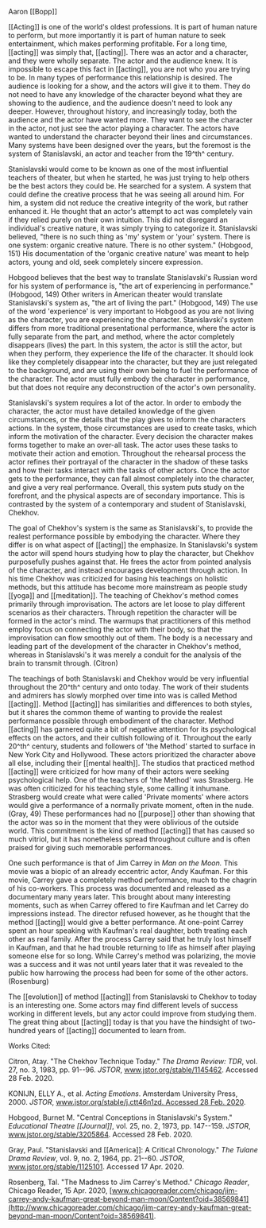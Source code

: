 Aaron [[Bopp]]

[[Acting]] is one of the world's oldest professions. It is part of human nature to perform, but more importantly it is part of human nature to seek entertainment, which makes performing profitable. For a long time, [[acting]] was simply that, [[acting]]. There was an actor and a character, and they were wholly separate. The actor and the audience knew. It is impossible to escape this fact in [[acting]], you are not who you are trying to be. In many types of performance this relationship is desired. The audience is looking for a show, and the actors will give it to them. They do not need to have any knowledge of the character beyond what they are showing to the audience, and the audience doesn't need to look any deeper. However, throughout history, and increasingly today, both the audience and the actor have wanted more. They want to see the character in the actor, not just see the actor playing a character. The actors have wanted to understand the character beyond their lines and circumstances. Many systems have been designed over the years, but the foremost is the system of Stanislavski, an actor and teacher from the 19^th^ century.

Stanislavski would come to be known as one of the most influential teachers of theater, but when he started, he was just trying to help others be the best actors they could be. He searched for a system. A system that could define the creative process that he was seeing all around him. For him, a system did not reduce the creative integrity of the work, but rather enhanced it. He thought that an actor's attempt to act was completely vain if they relied purely on their own intuition. This did not disregard an individual's creative nature, it was simply trying to categorize it. Stanislavski believed, "there is no such thing as 'my' system or 'your' system. There is one system: organic creative nature. There is no other system." (Hobgood, 151) His documentation of the 'organic creative nature' was meant to help actors, young and old, seek completely sincere expression.

Hobgood believes that the best way to translate Stanislavski's Russian word for his system of performance is, "the art of experiencing in performance." (Hobgood, 149) Other writers in American theater would translate Stanislavski's system as, "the art of living the part." (Hobgood, 149) The use of the word 'experience' is very important to Hobgood as you are not living as the character, you are experiencing the character. Stanislavski's system differs from more traditional presentational performance, where the actor is fully separate from the part, and method, where the actor completely disappears (lives) the part. In this system, the actor is still the actor, but when they perform, they experience the life of the character. It should look like they completely disappear into the character, but they are just relegated to the background, and are using their own being to fuel the performance of the character. The actor must fully embody the character in performance, but that does not require any deconstruction of the actor's own personality.

Stanislavski's system requires a lot of the actor. In order to embody the character, the actor must have detailed knowledge of the given circumstances, or the details that the play gives to inform the characters actions. In the system, those circumstances are used to create tasks, which inform the motivation of the character. Every decision the character makes forms together to make an over-all task. The actor uses these tasks to motivate their action and emotion. Throughout the rehearsal process the actor refines their portrayal of the character in the shadow of these tasks and how their tasks interact with the tasks of other actors. Once the actor gets to the performance, they can fall almost completely into the character, and give a very real performance. Overall, this system puts study on the forefront, and the physical aspects are of secondary importance. This is contrasted by the system of a contemporary and student of Stanislavski, Chekhov.

The goal of Chekhov's system is the same as Stanislavski's, to provide the realest performance possible by embodying the character. Where they differ is on what aspect of [[acting]] the emphasize. In Stanislavski's system the actor will spend hours studying how to play the character, but Chekhov purposefully pushes against that. He frees the actor from pointed analysis of the character, and instead encourages development through action. In his time Chekhov was criticized for basing his teachings on holistic methods, but this attitude has become more mainstream as people study [[yoga]] and [[meditation]]. The teaching of Chekhov's method comes primarily through improvisation. The actors are let loose to play different scenarios as their characters. Through repetition the character will be formed in the actor's mind. The warmups that practitioners of this method employ focus on connecting the actor with their body, so that the improvisation can flow smoothly out of them. The body is a necessary and leading part of the development of the character in Chekhov's method, whereas in Stanislavski's it was merely a conduit for the analysis of the brain to transmit through. (Citron)

The teachings of both Stanislavski and Chekhov would be very influential throughout the 20^th^ century and onto today. The work of their students and admirers has slowly morphed over time into was is called Method [[acting]]. Method [[acting]] has similarities and differences to both styles, but it shares the common theme of wanting to provide the realest performance possible through embodiment of the character. Method [[acting]] has garnered quite a bit of negative attention for its psychological effects on the actors, and their cultish following of it. Throughout the early 20^th^ century, students and followers of 'the Method' started to surface in New York City and Hollywood. These actors prioritized the character above all else, including their [[mental health]]. The studios that practiced method [[acting]] were criticized for how many of their actors were seeking psychological help. One of the teachers of 'the Method' was Strasberg. He was often criticized for his teaching style, some calling it inhumane. Strasberg would create what were called 'Private moments' where actors would give a performance of a normally private moment, often in the nude. (Gray, 49) These performances had no [[purpose]] other than showing that the actor was so in the moment that they were oblivious of the outside world. This commitment is the kind of method [[acting]] that has caused so much vitriol, but it has nonetheless spread throughout culture and is often praised for giving such memorable performances.

One such performance is that of Jim Carrey in *Man on the Moon.* This movie was a biopic of an already eccentric actor, Andy Kaufman. For this movie, Carrey gave a completely method performance, much to the chagrin of his co-workers. This process was documented and released as a documentary many years later. This brought about many interesting moments, such as when Carrey offered to fire Kaufman and let Carrey do impressions instead. The director refused however, as he thought that the method [[acting]] would give a better performance. At one-point Carrey spent an hour speaking with Kaufman's real daughter, both treating each other as real family. After the process Carrey said that he truly lost himself in Kaufman, and that he had trouble returning to life as himself after playing someone else for so long. While Carrey's method was polarizing, the movie was a success and it was not until years later that it was revealed to the public how harrowing the process had been for some of the other actors. (Rosenburg)

The [[evolution]] of method [[acting]] from Stanislavski to Chekhov to today is an interesting one. Some actors may find different levels of success working in different levels, but any actor could improve from studying them. The great thing about [[acting]] today is that you have the hindsight of two-hundred years of [[acting]] documented to learn from.

Works Cited:

Citron, Atay. "The Chekhov Technique Today." *The Drama Review: TDR*, vol. 27, no. 3, 1983, pp. 91--96. *JSTOR*, www.jstor.org/stable/1145462. Accessed 28 Feb. 2020.

KONIJN, ELLY A., et al. *Acting Emotions*. Amsterdam University Press, 2000. *JSTOR*, [www.jstor.org/stable/j.ctt46n1zd. Accessed 28 Feb. 2020](http://www.jstor.org/stable/j.ctt46n1zd.%20Accessed%2028%20Feb.%202020).

Hobgood, Burnet M. "Central Conceptions in Stanislavski\'s System." *Educational Theatre [[Journal]]*, vol. 25, no. 2, 1973, pp. 147--159. *JSTOR*, www.jstor.org/stable/3205864. Accessed 28 Feb. 2020.

Gray, Paul. "Stanislavski and [[America]]: A Critical Chronology." *The Tulane Drama Review*, vol. 9, no. 2, 1964, pp. 21--60. *JSTOR*, www.jstor.org/stable/1125101. Accessed 17 Apr. 2020.

Rosenberg, Tal. "The Madness to Jim Carrey\'s Method." *Chicago Reader*, Chicago Reader, 15 Apr. 2020, [www.chicagoreader.com/chicago/jim-carrey-andy-kaufman-great-beyond-man-moon/Content?oid=38569841](http://www.chicagoreader.com/chicago/jim-carrey-andy-kaufman-great-beyond-man-moon/Content?oid=38569841).
